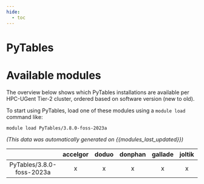 ```yaml
---
hide:
  - toc
---
```


PyTables
========

# Available modules


The overview below shows which PyTables installations are available per HPC-UGent Tier-2 cluster, ordered based on software version (new to old).

To start using PyTables, load one of these modules using a `module load` command like:

```shell
module load PyTables/3.8.0-foss-2023a
```

*(This data was automatically generated on {{modules_last_updated}})*  

| |accelgor|doduo|donphan|gallade|joltik|shinx|
| :---: | :---: | :---: | :---: | :---: | :---: | :---: |
|PyTables/3.8.0-foss-2023a|x|x|x|x|x|x|
